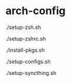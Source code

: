 # arch-config

./setup-zsh.sh

./setup-zshrc.sh

./install-pkgs.sh

./setup-configs.sh

./setup-syncthing.sh